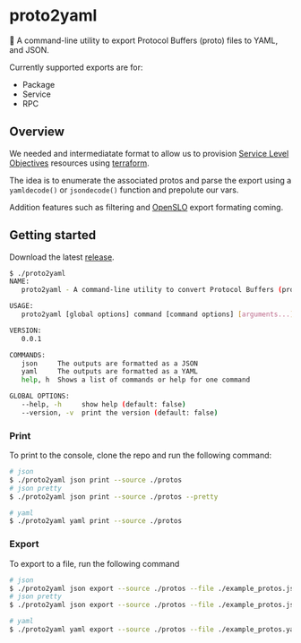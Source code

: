 # proto2yaml

🔄 A command-line utility to export Protocol Buffers (proto) files to YAML, and JSON.

Currently supported exports are for:

* Package
* Service
* RPC

## Overview

We needed and intermediatate format to allow us to provision [Service Level Objectives](https://cloud.google.com/service-mesh/docs/observability/slo-overview) resources using [terraform](https://registry.terraform.io/providers/hashicorp/google/latest/docs/resources/monitoring_slo).

The idea is to enumerate the associated protos and parse the export using a `yamldecode()` or `jsondecode()` function and prepolute our vars.

Addition features such as filtering and [OpenSLO](https://github.com/OpenSLO/OpenSLO) export formating coming.

## Getting started

Download the latest [release](https://github.com/krzko/proto2yaml/releases).

```sh
$ ./proto2yaml
NAME:
   proto2yaml - A command-line utility to convert Protocol Buffers (proto) files to YAML

USAGE:
   proto2yaml [global options] command [command options] [arguments...]

VERSION:
   0.0.1

COMMANDS:
   json     The outputs are formatted as a JSON
   yaml     The outputs are formatted as a YAML
   help, h  Shows a list of commands or help for one command

GLOBAL OPTIONS:
   --help, -h     show help (default: false)
   --version, -v  print the version (default: false)
```

### Print

To print to the console, clone the repo and run the following command:

```sh
# json
$ ./proto2yaml json print --source ./protos
# json pretty
$ ./proto2yaml json print --source ./protos --pretty

# yaml
$ ./proto2yaml yaml print --source ./protos
```

### Export

To export to a file, run the following command

```sh
# json
$ ./proto2yaml json export --source ./protos --file ./example_protos.json
# json pretty
$ ./proto2yaml json export --source ./protos --file ./example_protos.json --pretty

# yaml
$ ./proto2yaml yaml export --source ./protos --file ./example_protos.yaml
```
